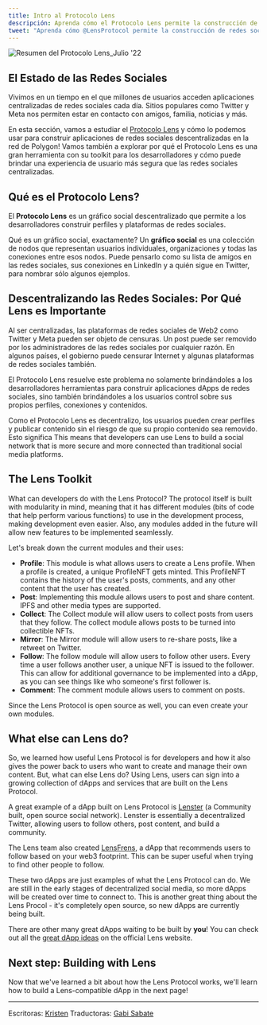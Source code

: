 ```yaml
---
title: Intro al Protocolo Lens
descripción: Aprenda cómo el Protocolo Lens permite la construcción de redes sociales en web3.
tweet: "Aprenda cómo @LensProtocol permite la construcción de redes sociales en web3 con #30DaysofWeb3 @womenbuildweb3 🌱"
---
```


![Resumen del Protocolo Lens_Julio '22](https://user-images.githubusercontent.com/15064710/187737631-7cc31427-6ac8-498c-a25d-6ba93ed04abe.png)

## El Estado de las Redes Sociales

Vivimos en un tiempo en el que millones de usuarios acceden aplicaciones centralizadas de redes sociales cada día. Sitios populares como Twitter y Meta nos permiten estar en contacto con amigos, familia, noticias y más.

En esta sección, vamos a estudiar el [Protocolo Lens](lens.xyz) y cómo lo podemos usar para construir aplicaciones de redes sociales descentralizadas en la red de Polygon! Vamos también a explorar por qué el Protocolo Lens es una gran herramienta con su toolkit para los desarrolladores y cómo puede brindar una experiencia de usuario más segura que las redes sociales centralizadas.

## Qué es el Protocolo Lens?

El **Protocolo Lens** es un gráfico social descentralizado que permite a los desarrolladores construir perfiles y plataformas de redes sociales.

Qué es un gráfico social, exactamente? Un **gráfico social** es una colección de nodos que representan usuarios individuales, organizaciones y todas las conexiones entre esos nodos. Puede pensarlo como su lista de amigos en las redes sociales, sus conexiones en LinkedIn y a quién sigue en Twitter, para nombrar sólo algunos ejemplos.

## Descentralizando las Redes Sociales: Por Qué Lens es Importante

Al ser centralizadas, las plataformas de redes sociales de Web2 como Twitter y Meta pueden ser objeto de censuras. Un post puede ser removido por los administradores de las redes sociales por cualquier razón. En algunos países, el gobierno puede censurar Internet y algunas plataformas de redes sociales también.

El Protocolo Lens resuelve este problema no solamente brindándoles a los desarrolladores herramientas para construir aplicaciones dApps de redes sociales, sino también brindándoles a los usuarios control sobre sus propios perfiles, conexiones y contenidos.

Como el Protocolo Lens es decentralizo, los usuarios pueden crear perfiles y publicar contenido sin el riesgo de que su propio contenido sea removido. Esto significa This means that developers can use Lens to build a social network that is more secure and more connected than traditional social media platforms.

## The Lens Toolkit

What can developers do with the Lens Protocol? The protocol itself is built with modularity in mind, meaning that it has different modules (bits of code that help perform various functions) to use in the development process, making development even easier. Also, any modules added in the future will allow new features to be implemented seamlessly.

Let's break down the current modules and their uses:

- **Profile**: This module is what allows users to create a Lens profile. When a profile is created, a unique ProfileNFT gets minted. This ProfileNFT contains the history of the user's posts, comments, and any other content that the user has created.
- **Post**: Implementing this module allows users to post and share content. IPFS and other media types are supported.
- **Collect**: The Collect module will allow users to collect posts from users that they follow. The collect module allows posts to be turned into collectible NFTs.
- **Mirror**: The Mirror module will allow users to re-share posts, like a retweet on Twitter.
- **Follow**: The follow module will allow users to follow other users. Every time a user follows another user, a unique NFT is issued to the follower. This can allow for additional governance to be implemented into a dApp, as you can see things like who someone's first follower is.
- **Comment**: The comment module allows users to comment on posts.

Since the Lens Protocol is open source as well, you can even create your own modules.

## What else can Lens do?

So, we learned how useful Lens Protocol is for developers and how it also gives the power back to users who want to create and manage their own content. But, what can else Lens do? Using Lens, users can sign into a growing collection of dApps and services that are built on the Lens Protocol.

A great example of a dApp built on Lens Protocol is [Lenster](lenster.xyz) (a Community built, open source social network). Lenster is essentially a decentralized Twitter, allowing users to follow others, post content, and build a community.

The Lens team also created [LensFrens](https://www.lensfrens.xyz/), a dApp that recommends users to follow based on your web3 footprint. This can be super useful when trying to find other people to follow.

These two dApps are just examples of what the Lens Protocol can do. We are still in the early stages of decentralized social media, so more dApps will be created over time to connect to. This is another great thing about the Lens Procol - it's completely open source, so new dApps are currently being built.

There are other many great dApps waiting to be built by **you**! You can check out all the [great dApp ideas](https://ideas.lens.xyz) on the official Lens website.

## Next step: Building with Lens

Now that we've learned a bit about how the Lens Protocol works, we'll learn how to build a Lens-compatible dApp in the next page!

---

Escritoras: [Kristen](https://twitter.com/CuddleofDeath) Traductoras: [Gabi Sabate](https://twitter.com/gsabate)
